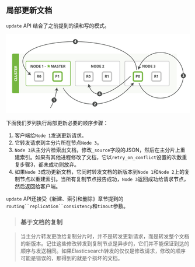 ## 局部更新文档

`update` API 结合了之前提到的读和写的模式。

![局部更新文档](../images/04-04_update.png)

下面我们罗列执行局部更新必要的顺序步骤：

1. 客户端给`Node 1`发送更新请求。
2. 它转发请求到主分片所在节点`Node 3`。
3. `Node 3`从主分片检索出文档，修改`_source`字段的JSON，然后在主分片上重建索引。如果有其他进程修改了文档，它以`retry_on_conflict`设置的次数重复步骤3，都未成功则放弃。
4. 如果`Node 3`成功更新文档，它同时转发文档的新版本到`Node 1`和`Node 2`上的复制节点以重建索引。当所有复制节点报告成功，`Node 3`返回成功给请求节点，然后返回给客户端。

`update` API还接受《新建、索引和删除》章节提到的`routing``replication``consistency`和`timout`参数。

> ### 基于文档的复制

> 当主分片转发更改给复制分片时，并不是转发更新请求，而是转发整个文档的新版本。记住这些修改转发到复制节点是异步的，它们并不能保证到达的顺序与发送相同。如果Elasticsearch转发的仅仅是修改请求，修改的顺序可能是错误的，那得到的就是个损坏的文档。
